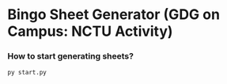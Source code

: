 # Bingo Sheet Generator (GDG on Campus: NCTU Activity)

### How to start generating sheets?

`py start.py`
